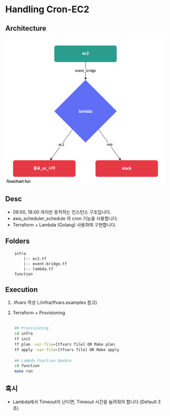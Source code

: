 # Handling Cron-EC2

## Architecture

![archi](./public/archi.png)

## Desc

- 09:00, 18:00 까지만 동작하는 인스턴스 구조입니다.
- aws_scheduler_schedule 의 cron 기능을 사용합니다.
- Terraform + Lambda (Golang) 사용하여 구현합니다.

## Folders

```
    infra
        |-- ec2.tf
        |-- event-bridge.tf
        |-- lambda.tf
    function
```

## Execution

1. .tfvars 작성 (./infra/tfvars.examples 참고)

2. Terraform + Provisioning

```sh

    ## Provisioning
    cd infra
    tf init
    tf plan -var-file=[tfvars file] OR Make plan
    tf apply -var-file=[tfvars file] OR Make apply

    ## Lambda Function Update
    cd function
    make run
```

## 혹시

- Lambda에서 Timeout이 난다면, Timeout 시간을 늘려줘야 합니다 (Default 3초)
